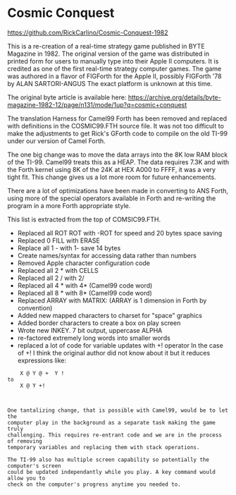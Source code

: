 # Cosmic Conquest

https://github.com/RickCarlino/Cosmic-Conquest-1982

This is a re-creation of a real-time strategy game published in BYTE Magazine in
1982. The original version of the game was distributed in printed form for
users to manually type into their Apple II computers. It is credited as one of
the first real-time strategy computer games. The game was authored in a flavor
of FIGForth for the Apple II, possibly FIGForth '78 by ALAN SARTORI-ANGUS
The exact platform is unknown at this time.

The original byte article is available here:
https://archive.org/details/byte-magazine-1982-12/page/n131/mode/1up?q=cosmic+conquest

The translation Harness for Camel99 Forth has been removed and replaced with
definitions in the COSMIC99.FTH source file. It was not too difficult to make
the adjustments to get Rick's GForth code to compile on the old TI-99 under our
version of Camel Forth.

The one big change was to move the data arrays into the 8K low RAM block of the
TI-99. Camel99 treats this as a HEAP. The data requires 7.3K and with the Forth
kernel using 8K of the 24K at HEX A000 to FFFF, it was a very tight fit.  This
change gives us a lot more room for future enhancements.

There are a lot of optimizations have been made in converting to ANS Forth,
using more of the special operators available in Forth and re-writing the 
program in a more Forth appropriate style.

This list is extracted from the top of COMSIC99.FTH.

- Replaced all ROT ROT  with -ROT for speed and 20 bytes space saving
- Replaced 0 FILL  with ERASE
- Replace all 1 -   with 1-  save  14 bytes
- Create names/syntax for accessing data rather than numbers
- Removed Apple character configuration code
- Replaced all 2 *  with CELLS
- Replaced all 2 /  with 2/
- Replaced all 4 *  with 4* (Camel99 code word)
- Replaced all 8 *  with 8* (Camel99 code word)
- Replaced ARRAY with MATRIX: (ARRAY is 1 dimension in Forth by convention)
- Added new mapped characters to charset for "space" graphics
- Added border characters to create a box on play screen
- Wrote new INKEY.  7 bit output, uppercase ALPHA
- re-factored extremely long words into smaller words
- replaced a lot of code for variable updates with +! operator
In the case of +! I think the original author did not know about it but
it reduces expressions like:
```
    X @ Y @ +  Y ! 
to
    X @ Y +! 



One tantalizing change, that is possible with Camel99, would be to let the
computer play in the background as a separate task making the game truly
challenging. This requires re-entrant code and we are in the process of removing
temporary variables and replacing them with stack operations.  

The TI-99 also has multiple screen capability so potentially the computer's screen
could be updated independantly while you play. A key command would allow you to
check on the computer's progress anytime you needed to.

